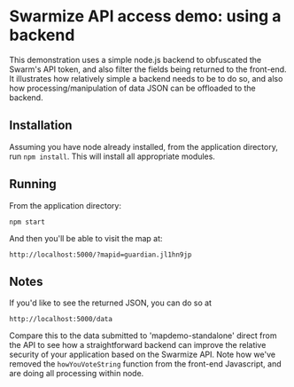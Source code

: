 # Swarmize API access demo: using a backend

This demonstration uses a simple node.js backend to obfuscated the Swarm's API token, and also filter the fields being returned to the front-end. It illustrates how relatively simple a backend needs to be to do so, and also how processing/manipulation of data JSON can be offloaded to the backend.

## Installation

Assuming you have node already installed, from the application directory, run `npm install`. This will install all appropriate modules.

## Running

From the application directory:

	npm start
	
And then you'll be able to visit the map at:

	http://localhost:5000/?mapid=guardian.jl1hn9jp
	
	
##  Notes

If you'd like to see the returned JSON, you can do so at

	http://localhost:5000/data
	
Compare this to the data submitted to 'mapdemo-standalone' direct from the API to see how a straightforward backend can improve the relative security of your application based on the Swarmize API. Note how we've removed the `howYouVoteString` function from the front-end Javascript, and are doing all processing within node.